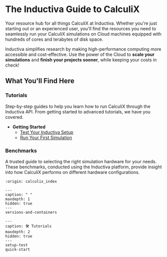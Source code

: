 # The Inductiva Guide to CalculiX
Your resource hub for all things CalculiX at Inductiva. Whether you're just starting out or an experienced user, you'll find the resources you need to seamlessly run your CalculiX simulations on Cloud machines equipped with hundreds of cores and terabytes of disk space.

Inductiva simplifies research by making high-performance computing more accessible and cost-effective. Use the power of the Cloud to **scale your simulations** and **finish your projects sooner**, while keeping your costs in check! 

## What You'll Find Here

### Tutorials
Step-by-step guides to help you learn how to run CalculiX through the Inductiva API. From getting started to advanced tutorials, we have you covered.

* **Getting Started**
    - [Test Your Inductiva Setup](setup-test)
    - [Run Your First Simulation](quick-start)

### Benchmarks
A trusted guide to selecting the right simulation hardware for your needs. These benchmarks, conducted using the Inductiva platform, provide insight into how CalculiX performs on different hardware configurations.

```{banner}
:origin: calculix_index
```

```{toctree}
---
caption: " "
maxdepth: 1
hidden: true
---
versions-and-containers
```

```{toctree}
---
caption: 🛠️ Tutorials
maxdepth: 2
hidden: true
---
setup-test
quick-start
```
